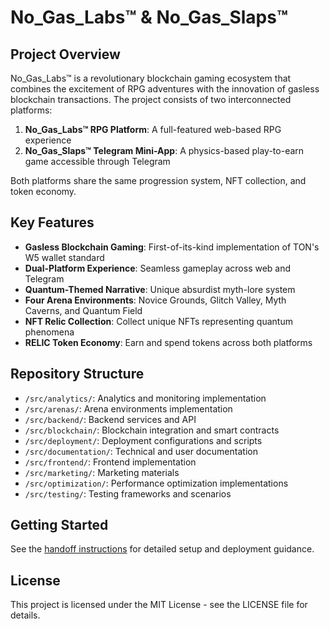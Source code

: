# No_Gas_Labs™ & No_Gas_Slaps™

## Project Overview
No_Gas_Labs™ is a revolutionary blockchain gaming ecosystem that combines the excitement of RPG adventures with the innovation of gasless blockchain transactions. The project consists of two interconnected platforms:

1. **No_Gas_Labs™ RPG Platform**: A full-featured web-based RPG experience
2. **No_Gas_Slaps™ Telegram Mini-App**: A physics-based play-to-earn game accessible through Telegram

Both platforms share the same progression system, NFT collection, and token economy.

## Key Features
- **Gasless Blockchain Gaming**: First-of-its-kind implementation of TON's W5 wallet standard
- **Dual-Platform Experience**: Seamless gameplay across web and Telegram
- **Quantum-Themed Narrative**: Unique absurdist myth-lore system
- **Four Arena Environments**: Novice Grounds, Glitch Valley, Myth Caverns, and Quantum Field
- **NFT Relic Collection**: Collect unique NFTs representing quantum phenomena
- **RELIC Token Economy**: Earn and spend tokens across both platforms

## Repository Structure
- `/src/analytics/`: Analytics and monitoring implementation
- `/src/arenas/`: Arena environments implementation
- `/src/backend/`: Backend services and API
- `/src/blockchain/`: Blockchain integration and smart contracts
- `/src/deployment/`: Deployment configurations and scripts
- `/src/documentation/`: Technical and user documentation
- `/src/frontend/`: Frontend implementation
- `/src/marketing/`: Marketing materials
- `/src/optimization/`: Performance optimization implementations
- `/src/testing/`: Testing frameworks and scenarios

## Getting Started
See the [handoff instructions](src/handoff_instructions.md) for detailed setup and deployment guidance.

## License
This project is licensed under the MIT License - see the LICENSE file for details.
